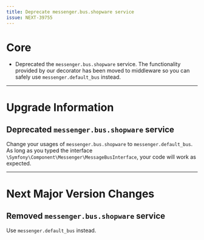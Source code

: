 ```yaml
---
title: Deprecate messenger.bus.shopware service
issue: NEXT-39755
---
```

# Core
* Deprecated the `messenger.bus.shopware` service. The functionality provided by our decorator has been moved to middleware so you can safely use `messenger.default_bus` instead.
___
# Upgrade Information
## Deprecated `messenger.bus.shopware` service
Change your usages of `messenger.bus.shopware` to `messenger.default_bus`. As long as you typed the interface `\Symfony\Component\Messenger\MessageBusInterface`, your code will work as expected.

___
# Next Major Version Changes
## Removed `messenger.bus.shopware` service
Use `messenger.default_bus` instead.

